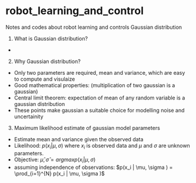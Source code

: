 # robot_learning_and_control
Notes and codes about robot learning and controls
Gaussian distribution

1. What is Gaussian distribution?
- 
2. Why Gaussian distribution?
- Only two parameters are required, mean and variance, which are easy to compute and visulaize
- Good mathematical properties: (multiplication of two gaussian is a gaussian)
- Central limit theorem: expectation of mean of any random variable is a gaussian distribution
- These points make gaussian a suitable choice for modelling noise and uncertainity
3. Maximum likelihood estimate of gaussian model parameters
- Estimate mean and variance given the observed data
- Likelihood:  $p({x_i} |  \mu, \sigma )$ where $x_{i}$ is observed data and $\mu$ and $\sigma$ are unknown parameters.
- Objective: $\hat{\mu} , \hat{\sigma} = arg max p({x_i} |  \mu, \sigma )$
- assuming independence of observations: $p(x_i |  \mu, \sigma ) = \prod_{i=1}^{N} p(x_i |  \mu, \sigma )$
